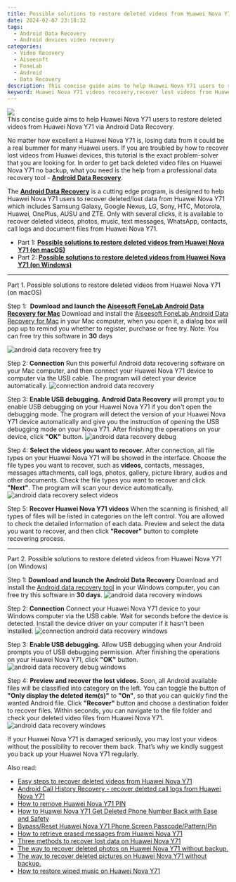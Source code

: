 ```yaml
---
title: Possible solutions to restore deleted videos from Huawei Nova Y71
date: 2024-02-07 23:18:32
tags: 
  - Android Data Recovery
  - Android devices video recovery
categories: 
  - Video Recovery
  - Aiseesoft
  - FoneLab
  - Android
  - Data Recovery
description: This concise guide aims to help Huawei Nova Y71 users to restore deleted videos from Huawei Nova Y71 via Android Data Recovery.
keyword: Huawei Nova Y71 videos recovery,recover lost videos from Huawei Nova Y71,retrieve wiped videos Huawei Nova Y71,broken Huawei Nova Y71 videos recovery solution,Regain missing videos on Huawei Nova Y71,undeleted videos from Huawei Nova Y71,how to recover video in Huawei Nova Y71,how to refind deleted video from Huawei Nova Y71,Huawei Nova Y71 all video delete,Huawei Nova Y71 issues with video deleted,recover deleted video 2018 for Huawei Nova Y71,how can i get video back on Huawei Nova Y71
---
```


<img src="https://img0mobiles.techidaily.com/images/best-assets/devices/huawei/huawei-nova-y71/3.jpg" class="atpl-imgstyle"  />

<div class="atpl-content atpl-for-fonelab-android recover-video">

<div class="atpl-post-description-part-1">
This concise guide aims to help Huawei Nova Y71 users to restore deleted videos from Huawei Nova Y71 via Android Data Recovery.
</div>

<div class="atpl-post-description-part-2">
<div class="tpl-content-sub-paragraph-normal">
    <p>
        No matter how excellent a Huawei Nova Y71 is, losing data from it could be a real bummer for many Huawei users. If you are troubled by how to recover lost videos from Huawei  devices, this tutorial is the exact problem-solver that you are looking for. In order to get back deleted video files on Huawei Nova Y71 no backup, what you need is the help from a professional data recovery tool - <a href="https://tools.techidaily.com/aiseesoft-android-data-recovery/" target="_blank" rel="noopener"><strong>Android Data Recovery</strong></a>.
    </p>
</div>
</div>

<div class="atpl-post-description-part-3">
<div class="tpl-content-sub-paragraph-normal">
    <p>
        The <a href="https://tools.techidaily.com/aiseesoft-android-data-recovery/" target="_blank" rel="noopener"><strong>Android Data Recovery</strong></a> is a cutting edge program, is designed to help Huawei Nova Y71 users to recover deleted/lost data from Huawei Nova Y71 which includes Samsung Galaxy, Google Nexus, LG, Sony, HTC, Motorola, Huawei, OnePlus, AUSU and ZTE. Only with several clicks, it is available to recover deleted videos, photos, music, text messages, WhatsApp, contacts, call logs and document files from Huawei Nova Y71.
    </p>
</div>
</div>

<ul>
  <li>Part 1: <strong><a href="#p1"> Possible solutions to restore deleted videos from Huawei Nova Y71  (on macOS)</a></strong></li>
  <li>Part 2: <strong><a href="#p2"> Possible solutions to restore deleted videos from Huawei Nova Y71  (on Windows)</a></strong></li>
</ul>

<!-- Part 1 -->
<a id="p1" name="p1" ></a><hr>

<div>
  <span class="atpl-step-part-style">Part 1. Possible solutions to restore deleted videos from Huawei Nova Y71 (on macOS)</span>
</div>  

<span class="atpl-stepstyle-a"><span>Step 1: </span></span> <strong>Download and launch the <a href="https://tools.techidaily.com/aiseesoft-android-data-recovery-for-mac/" target="_blank" rel="noopener">Aiseesoft FoneLab Android Data Recovery for Mac</a></strong>
Download and install the <a href="https://tools.techidaily.com/aiseesoft-android-data-recovery-for-mac/" target="_blank" rel="noopener">Aiseesoft FoneLab Android Data Recovery for Mac</a> in your Mac computer, when you open it, a dialog box will pop up to remind you whether to register, purchase or free try.
Note: You can free try this software in <strong>30</strong> days

<img src="https://tools.techidaily.com/images/apps/aiseesoft/android-data-recovery/mac-free-try.png" class="atpl-imgstyle" alt="android data recovery free try" />

<span class="atpl-stepstyle-a"><span>Step 2: </span></span> <strong>Connection</strong>
Run this powerful Android data recovering software on your Mac computer, and then connect your Huawei Nova Y71 device to computer via the USB cable. The program will detect your device automatically.
<img src="https://tools.techidaily.com/images/apps/aiseesoft/android-data-recovery/mac-connection-interface.jpg" class="atpl-imgstyle" alt="connection android data recovery" />

<span class="atpl-stepstyle-a"><span>Step 3: </span></span> <strong>Enable USB debugging.</strong>
<strong>Android Data Recovery</strong> will prompt you to enable USB debugging on your Huawei Nova Y71 if you don't open the debugging mode. The program will detect the version of your Huawei Nova Y71 device automatically and give you the instruction of opening the USB debugging mode on your Nova Y71. After finishing the operations on your device, click <strong>"OK"</strong> button.
<img src="https://tools.techidaily.com/images/apps/aiseesoft/android-data-recovery/mac-android-usb-debug.jpg"  class="atpl-imgstyle" alt="android data recovery debug" />

<span class="atpl-stepstyle-a"><span>Step 4: </span></span> <strong>Select the videos you want to recover.</strong>
After connection, all file types on your Huawei Nova Y71 will be showed in the interface. Choose the file types you want to recover, such as <strong>videos</strong>, contacts, messages, messages attachments, call logs, photos, gallery, picture library,  audios and other documents. Check the file types you want to recover and click <b>"Next"</b>. The program will scan your device automatically.
<img src="https://tools.techidaily.com/images/apps/aiseesoft/android-data-recovery/mac-choose-type-videos.jpg" class="atpl-imgstyle" alt="android data recovery select videos" />

<span class="atpl-stepstyle-a"><span>Step 5: </span></span> <strong>Recover Huawei Nova Y71 videos</strong>
When the scanning is finished, all types of files will be listed in categories on the left control. You are allowed to check the detailed information of each data. Preview and select the data you want to recover, and then click <b>"Recover"</b> button to complete recovering process.


<a id="p2" name="p2"></a><hr>

<!-- Part 2 -->
<div>
<span class="atpl-step-part-style">Part 2. Possible solutions to restore deleted videos from Huawei Nova Y71 (on Windows)</span>
</div>

<span class="atpl-stepstyle-a"><span>Step 1: </span></span> <strong>Download and launch the Android Data Recovery</strong>
Download and install the <a href="https://tools.techidaily.com/aiseesoft-android-data-recovery-for-win/" target="_blank" rel="noopener">Android data recovery tool</a> in your Windows computer, you can free try this software in <b>30 days</b>.
<img src="https://tools.techidaily.com/images/apps/aiseesoft/android-data-recovery/win-start-interface.png"  class="atpl-imgstyle" alt="android data recovery windows" />

<span class="atpl-stepstyle-a"><span>Step 2: </span></span> <strong>Connection</strong>
Connect your Huawei Nova Y71 device to your Windows computer via the USB cable. Wait for seconds before the device is detected. Install the device driver on your computer if it hasn't been installed.
<img src="https://tools.techidaily.com/images/apps/aiseesoft/android-data-recovery/win-connection-interface.png" class="atpl-imgstyle" alt="connection android data recovery windows" />

<span class="atpl-stepstyle-a"><span>Step 3: </span></span> <strong>Enable USB debugging.</strong>
Allow USB debugging when your Android prompts you of USB debugging permission. After finishing the operations on your Huawei Nova Y71, click <b>"OK"</b> button.
<img src="https://tools.techidaily.com/images/apps/aiseesoft/android-data-recovery/win-android-usb-debug.png" class="atpl-imgstyle" alt="android data recovery debug windows" />

<span class="atpl-stepstyle-a"><span>Step 4: </span></span> <strong>Preview and recover the lost videos.</strong>
Soon, all Android available files will be classified into category on the left. You can toggle the button of <b>"Only display the deleted item(s)"</b> to <b>"On"</b>, so that you can quickly find the wanted Android file. Click <b>"Recover"</b> button and choose a destination folder to recover files. Within seconds, you can navigate to the file folder and check your deleted video files from Huawei Nova Y71.
<img src="https://tools.techidaily.com/images/apps/aiseesoft/android-data-recovery/win-recover-videos.jpg" class="atpl-imgstyle" alt="android data recovery windows" />

<div class="atpl-post-description-part-4">
<div class="tpl-content-sub-paragraph-normal">
    <p>
        If your Huawei Nova Y71 is damaged seriously, you may lost your videos without the possibility to recover them back. That’s why we kindly suggest you back up your Huawei Nova Y71 regularly.
    </p>
</div>
</div>

<ins class="adsbygoogle"
     style="display:block"
     data-ad-client="ca-pub-7571918770474297"
     data-ad-slot="8358498916"
     data-ad-format="auto"
     data-full-width-responsive="true"></ins>

<span class="atpl-alsoreadstyle">Also read:</span>
<div><ul>
<li><a href="/easy-steps-to-recover-deleted-videos-from-huawei-nova-y71-by-fonelab-android-recover-video/" target="_blank" rel="noopener"><u>Easy steps to recover deleted videos from Huawei Nova Y71</u></a></li>
<li><a href="/android-call-history-recovery-recover-deleted-call-logs-from-huawei-nova-y71-by-fonelab-android-recover-call-logs/" target="_blank" rel="noopener"><u>Android Call History Recovery - recover deleted call logs from Huawei Nova Y71</u></a></li>
<li><a href="/how-to-remove-huawei-nova-y71-pin-by-drfone-android-unlock-android-unlock/" target="_blank" rel="noopener"><u>How to remove Huawei Nova Y71 PIN</u></a></li>
<li><a href="/how-to-huawei-nova-y71-get-deleted-phone-number-back-with-ease-and-safety-by-fonelab-android-recover-contacts/" target="_blank" rel="noopener"><u>How to Huawei Nova Y71 Get Deleted Phone Number Back with Ease and Safety</u></a></li>
<li><a href="/bypass-reset-huawei-nova-y71-phone-screen-passcode-pattern-pin-by-drfone-android-unlock-android-unlock/" target="_blank" rel="noopener"><u>Bypass/Reset Huawei Nova Y71 Phone Screen Passcode/Pattern/Pin</u></a></li>
<li><a href="/how-to-retrieve-erased-messages-from-huawei-nova-y71-by-fonelab-android-recover-messages/" target="_blank" rel="noopener"><u>How to retrieve erased messages from Huawei Nova Y71</u></a></li>
<li><a href="/three-methods-to-recover-lost-data-on-huawei-nova-y71-by-fonelab-android-recover-data/" target="_blank" rel="noopener"><u>Three methods to recover lost data on Huawei Nova Y71</u></a></li>
<li><a href="/the-way-to-recover-deleted-photos-on-huawei-nova-y71-without-backup-by-fonelab-android-recover-photos/" target="_blank" rel="noopener"><u>The way to recover deleted photos on Huawei Nova Y71 without backup.</u></a></li>
<li><a href="/the-way-to-recover-deleted-pictures-on-huawei-nova-y71-without-backup-by-fonelab-android-recover-pictures/" target="_blank" rel="noopener"><u>The way to recover deleted pictures on Huawei Nova Y71 without backup.</u></a></li>
<li><a href="/how-to-restore-wiped-music-on-huawei-nova-y71-by-fonelab-android-recover-music/" target="_blank" rel="noopener"><u>How to restore wiped music on Huawei Nova Y71</u></a></li>
</ul></div>

</div>
